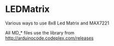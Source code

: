 LEDMatrix
=========

Various ways to use 8x8 Led Matrix and MAX7221

All MD_* files use the library from http://arduinocode.codeplex.com/releases
